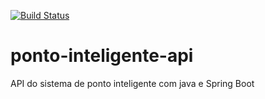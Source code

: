[![Build Status](https://travis-ci.org/jeffersonayub/ponto-inteligente-api.svg?branch=master)](https://travis-ci.org/jeffersonayub/ponto-inteligente-api)
# ponto-inteligente-api
API do sistema de ponto inteligente com java e Spring Boot
